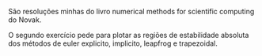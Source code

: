 São resoluções minhas do livro numerical methods for scientific computing do Novak.

O segundo exercício pede para plotar as regiões de estabilidade absoluta dos métodos de euler explicito, implicito, leapfrog e trapezoidal.
